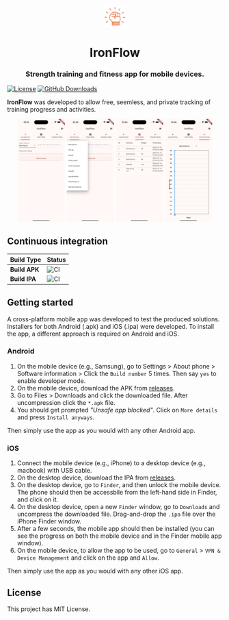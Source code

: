 <p align="center" width="100%">
<img src="assets/icon/app_icon_transparent.png" width="10%" height="10%">
<h1 align="center">IronFlow</h1>
<h3 align="center">Strength training and fitness app for mobile devices.</h3>

[![License](https://img.shields.io/badge/License-MIT-green.svg)](https://opensource.org/licenses/MIT)
[![GitHub Downloads](https://img.shields.io/github/downloads/andreped/IronFlow/total?label=GitHub%20downloads&logo=github)](https://github.com/andreped/IronFlow/releases)

**IronFlow** was developed to allow free, seemless, and private tracking of training progress and activities.
</div>

<p align="center" width="100%">
<img src="assets/log_exercise_tab.png" width="22%" height="22%"> <img src="assets/log_exercise_tab_dropdown.png" width="22%" height="22%"> <img src="assets/view_table_tab.png" width="22%" height="22%"> <img src="assets/visualize_data_tab.png" width="22%" height="22%">
</p>

## Continuous integration

| Build Type | Status |
| - | - |
| **Build APK** | ![CI](https://github.com/andreped/IronFlow/workflows/Build%20APK/badge.svg) |
| **Build IPA** | ![CI](https://github.com/andreped/IronFlow/workflows/Build%20IPA/badge.svg) |

## Getting started

A cross-platform mobile app was developed to test the produced solutions. Installers for both
Android (.apk) and iOS (.ipa) were developed. To install the app, a different approach is required
on Android and iOS.

### Android

1. On the mobile device (e.g., Samsung), go to Settings > About phone > Software information > Click the `Build number` 5 times. Then say `yes` to enable developer mode.
2. On the mobile device, download the APK from [releases](https://github.com/andreped/IronFlow/releases).
3. Go to Files > Downloads and click the downloaded file. After uncompression click the `*.apk` file.
4. You should get prompted _"Unsafe app blocked"_. Click on `More details` and press `Install anyways`.

Then simply use the app as you would with any other Android app.

### iOS

1. Connect the mobile device (e.g., iPhone) to a desktop device (e.g., macbook) with USB cable.
2. On the desktop device, download the IPA from [releases](https://github.com/andreped/IronFlow/releases).
3. On the desktop device, go to `Finder`, and then unlock the mobile device. The phone should then be accessbile from the left-hand side in Finder, and click on it.
4. On the desktop device, open a new `Finder` window, go to `Downloads` and uncompress the downloaded file. Drag-and-drop the `.ipa` file over the iPhone Finder window.
5. After a few seconds, the mobile app should then be installed (you can see the progress on both the mobile device and in the Finder mobile app window).
6. On the mobile device, to allow the app to be used, go to `General` > `VPN & Device Management` and click on the app and `Allow`.

Then simply use the app as you would with any other iOS app.

## License

This project has MIT License.
